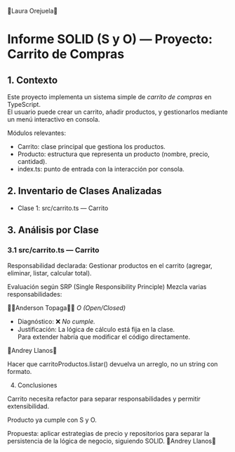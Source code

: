 🧁Laura Orejuela🧁

# Informe SOLID (S y O) — Proyecto: Carrito de Compras

## 1. Contexto
Este proyecto implementa un sistema simple de *carrito de compras* en TypeScript.  
El usuario puede crear un carrito, añadir productos, y gestionarlos mediante un menú interactivo en consola.

Módulos relevantes:
- Carrito: clase principal que gestiona los productos.
- Producto: estructura que representa un producto (nombre, precio, cantidad).
- index.ts: punto de entrada con la interacción por consola.

## 2. Inventario de Clases Analizadas
- Clase 1: src/carrito.ts — Carrito  

## 3. Análisis por Clase

### 3.1 src/carrito.ts — Carrito
Responsabilidad declarada: Gestionar productos en el carrito (agregar, eliminar, listar, calcular total).


Evaluación según SRP (Single Responsibility Principle)
Mezcla varias responsabilidades:


🔴🔴Anderson Topaga🔴🔴
*O (Open/Closed)*
- Diagnóstico: ❌ *No cumple.*
- Justificación: La lógica de cálculo  está fija en la clase.  
  Para extender habría que modificar el código directamente.
  
🧿Andrey Llanos🧿

  Hacer que carritoProductos.listar() devuelva un arreglo, no un string con formato.

4. Conclusiones

Carrito necesita refactor para separar responsabilidades y permitir extensibilidad.

Producto ya cumple con S y O.

Propuesta: aplicar estrategias de precio y repositorios para separar la persistencia de la lógica de negocio, siguiendo SOLID.
🧿Andrey Llanos🧿
